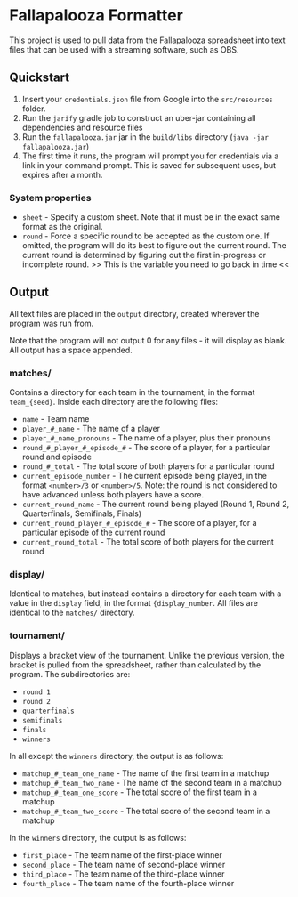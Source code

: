 # Fallapalooza Formatter
This project is used to pull data from the Fallapalooza spreadsheet into text files that can be used with a streaming
software, such as OBS. 

## Quickstart
1. Insert your `credentials.json` file from Google into the `src/resources` folder.
2. Run the `jarify` gradle job to construct an uber-jar containing all dependencies and resource files
3. Run the `fallapalooza.jar` jar in the `build/libs` directory (`java -jar fallapalooza.jar`)
4. The first time it runs, the program will prompt you for credentials via a link in your command prompt. This is
saved for subsequent uses, but expires after a month.

### System properties
* `sheet` - Specify a custom sheet. Note that it must be in the exact same format as the original.
* `round` - Force a specific round to be accepted as the custom one. If omitted, the program will do
its best to figure out the current round. The current round is determined by figuring out the first
in-progress or incomplete round. >> This is the variable you need to go back in time <<

## Output
All text files are placed in the `output` directory, created wherever the program was run from.

Note that the program will not output 0 for any files - it will display as blank. All output has a space appended.

### matches/
Contains a directory for each team in the tournament, in the format `team_{seed}`. Inside each directory are the
following files:
* `name` - Team name
* `player_#_name` - The name of a player
* `player_#_name_pronouns` - The name of a player, plus their pronouns
* `round_#_player_#_episode_#` - The score of a player, for a particular round and episode
* `round_#_total` - The total score of both players for a particular round
* `current_episode_number` - The current episode being played, in the format `<number>/3` or `<number>/5`. Note:
the round is not considered to have advanced unless both players have a score.
* `current_round_name` - The current round being played (Round 1, Round 2, Quarterfinals, Semifinals, Finals)
* `current_round_player_#_episode_#` - The score of a player, for a particular episode of the current round
* `current_round_total` - The total score of both players for the current round

### display/
Identical to matches, but instead contains a directory for each team with a value in the `display` field, in the format
`{display_number`. All files are identical to the `matches/` directory.

### tournament/
Displays a bracket view of the tournament. Unlike the previous version, the bracket is pulled from the spreadsheet, 
rather than calculated by the program. The subdirectories are:
* `round 1`
* `round 2`
* `quarterfinals`
* `semifinals`
* `finals`
* `winners`

In all except the `winners` directory, the output is as follows:
* `matchup_#_team_one_name` - The name of the first team in a matchup
* `matchup_#_team_two_name` - The name of the second team in a matchup
* `matchup_#_team_one_score` - The total score of the first team in a matchup
* `matchup_#_team_two_score` - The total score of the second team in a matchup

In the `winners` directory, the output is as follows:
* `first_place` - The team name of the first-place winner
* `second_place` - The team name of second-place winner
* `third_place` - The team name of the third-place winner
* `fourth_place` - The team name of the fourth-place winner


